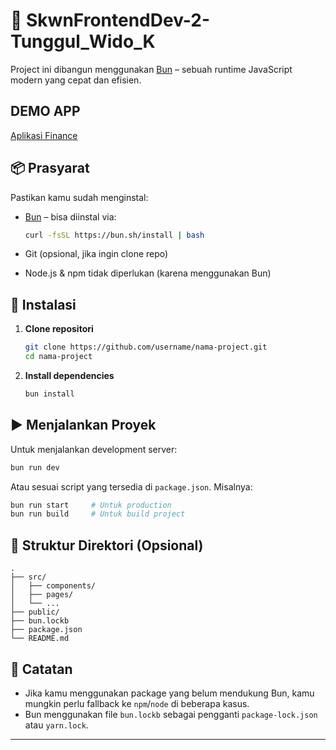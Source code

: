 # 🚀 SkwnFrontendDev-2-Tunggul_Wido_K

Project ini dibangun menggunakan [Bun](https://bun.sh) – sebuah runtime JavaScript modern yang cepat dan efisien.

## DEMO APP
[Aplikasi Finance](https://skwn-frontend-dev-2-tunggul-wido-k.vercel.app/)

## 📦 Prasyarat

Pastikan kamu sudah menginstal:

* [Bun](https://bun.sh) – bisa diinstal via:

  ```bash
  curl -fsSL https://bun.sh/install | bash
  ```
* Git (opsional, jika ingin clone repo)
* Node.js & npm tidak diperlukan (karena menggunakan Bun)

## 📁 Instalasi

1. **Clone repositori**

   ```bash
   git clone https://github.com/username/nama-project.git
   cd nama-project
   ```

2. **Install dependencies**

   ```bash
   bun install
   ```

## ▶️ Menjalankan Proyek

Untuk menjalankan development server:

```bash
bun run dev
```

Atau sesuai script yang tersedia di `package.json`. Misalnya:

```bash
bun run start     # Untuk production
bun run build     # Untuk build project
```

## 📂 Struktur Direktori (Opsional)

```
.
├── src/
│   ├── components/
│   ├── pages/
│   └── ...
├── public/
├── bun.lockb
├── package.json
└── README.md
```

## 📝 Catatan

* Jika kamu menggunakan package yang belum mendukung Bun, kamu mungkin perlu fallback ke `npm`/`node` di beberapa kasus.
* Bun menggunakan file `bun.lockb` sebagai pengganti `package-lock.json` atau `yarn.lock`.

---
